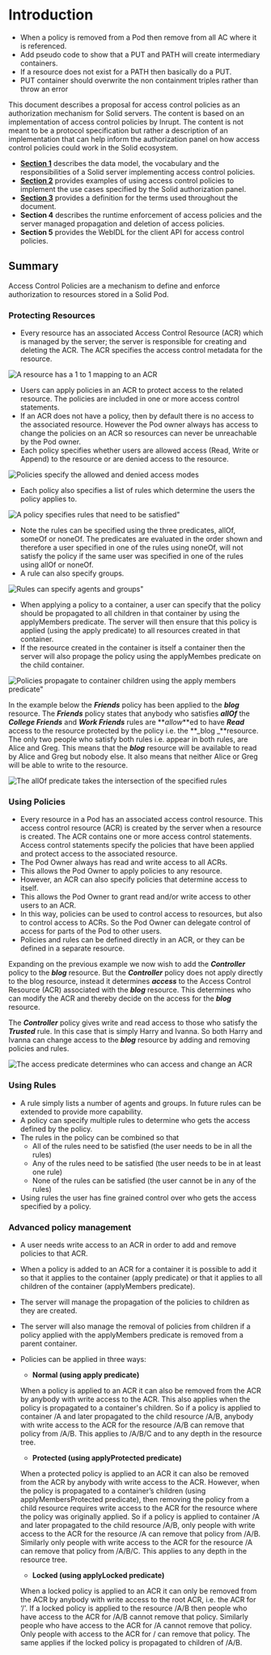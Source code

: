# Introduction

*   When a policy is removed from a Pod then remove from all AC where it is referenced.
*   Add pseudo code to show that a PUT and PATH will create intermediary containers.
*   If a resource does not exist for a PATH then basically do a PUT. 
*   PUT container should overwrite the non containment triples rather than throw an error

This document describes a proposal for access control policies as an authorization mechanism for Solid servers. The content is based on an implementation of access control policies by Inrupt. The content is not meant to be a protocol specification but rather a description of an implementation that can help inform the authorization panel on how access control policies could work in the Solid ecosystem.

*   [**Section 1**](model.md) describes the data model, the vocabulary and the responsibilities of a Solid server implementing access control policies.
*   [**Section 2**](use-cases.md) provides examples of using access control policies to implement the use cases specified by the Solid authorization panel.
*   [**Section 3**](definitions.md) provides a definition for the terms used throughout the document. 
*   **Section 4** describes the runtime enforcement of access policies and the server managed propagation and deletion of access policies. 
*   **Section 5** provides the WebIDL for the client API for access control policies. 

## Summary

Access Control Policies are a mechanism to define and enforce authorization to resources stored in a Solid Pod.

### Protecting Resources 

*   Every resource has an associated Access Control Resource (ACR) which is managed by the server; the server is responsible for creating and deleting the ACR. The ACR specifies the access control metadata for the resource.

![A resource has a 1 to 1 mapping to an ACR](diagrams/resource-acr.svg "A resource has a 1-1 mapping to an ACR")

*   Users can apply policies in an ACR to protect access to the related resource. The policies are included in one or more access control statements.
*   If an ACR does not have a policy, then by default there is no access to the associated resource. However the Pod owner always has access to change the policies on an ACR so resources can never be unreachable by the Pod owner.
*   Each policy specifies whether users are allowed access (Read, Write or Append) to the resource or are denied access to the resource. 

![Policies specify the allowed and denied access modes](diagrams/acr-policy.svg "Policies specify the allowed and denied access modes")

*   Each policy also specifies a list of rules which determine the users the policy applies to. 

![A policy specifies rules that need to be satisfied"](diagrams/policy-rules.svg "A policy specifies rules that need to be satisfied")

*   Note the rules can be specified using the three predicates, allOf, someOf or noneOf. The predicates are evaluated in the order shown and therefore a user specified in one of the rules using noneOf, will not satisfy the policy if the same user was specified in one of the rules using allOf or noneOf.
*   A rule can also specify groups.

![Rules can specify agents and groups"](diagrams/rules-groups.svg "Rules can specify agents and groups")

*   When applying a policy to a container, a user can specify that the policy should be propagated to all children in that container by using the applyMembers predicate. The server will then ensure that this policy is applied (using the apply predicate) to all resources created in that container.
*   If the resource created in the container is itself a container then the server will also propage the policy using the applyMembes predicate on the child container. 

![Policies propagate to container children using the apply members predicate"](diagrams/apply-members.svg "Policies propagate to container children using the applyMembers predicate")

In the example below the **_Friends_** policy has been applied to the **_blog_** resource. The **_Friends_** policy states that anybody who satisfies **_allOf_** the **_College Friends_** and **_Work Friends_** rules are **_allow_**ed to have **_Read_** access to the resource protected by the policy i.e. the **_blog _**resource. The only two people who satisfy both rules i.e. appear in both rules, are Alice and Greg. This means that the **_blog_** resource will be available to read by Alice and Greg but nobody else. It also means that neither Alice or Greg will be able to write to the resource. 

![The allOf predicate takes the intersection of the specified rules](diagrams/ex-blog.svg "allOf is the intersection of the specified rules")

### Using Policies 

*   Every resource in a Pod has an associated access control resource. This access control resource (ACR) is created by the server when a resource is created. The ACR contains one or more access control statements. Access control statements specify the policies that have been applied and protect access to  the associated resource.
*   The Pod Owner always has read and write access to all ACRs.
*   This allows the Pod Owner to apply policies to any resource.
*   However, an ACR can also specify policies that determine access to itself.
*   This allows the Pod Owner to grant read and/or write access to other users to an ACR. 
*   In this way, policies can be used to control access to resources, but also to control access to ACRs. So the Pod Owner can delegate control of access for parts of the Pod to other users. 
*   Policies and rules can be defined directly in an ACR, or they can be defined in a separate resource. 

Expanding on the previous example we now wish to add the **_Controller_** policy to the **_blog_** resource. But the **_Controller_** policy does not apply directly to the blog resource, instead it determines **_access_** to the Access Control Resource (ACR) associated with the **_blog_** resource. This determines who can modify the ACR and thereby decide on the access for the **_blog_** resource. 

The **_Controller_** policy gives write and read access to those who satisfy the **_Trusted_** rule. In this case that is simply Harry and Ivanna. So both Harry and Ivanna can change access to the **_blog_** resource by adding and removing policies and rules. 

![The access predicate determines who can access and change an ACR](diagrams/ex-blog-controller.svg "The access predicate determines who can access and change an ACR")

### Using Rules 

*   A rule simply lists a number of agents and groups. In future rules can be extended to provide more capability. 
*   A policy can specify multiple rules to determine who gets the access defined by the policy. 
*   The rules in the policy can be combined so that 
    *   All of the rules need to be satisfied (the user needs to be in all the rules)
    *   Any of the rules need to be satisfied (the user needs to be in at least one rule)
    *   None of the rules can be satisfied (the user cannot be in any of the rules)
*   Using rules the user has fine grained control over who gets the access specified by a policy.

### Advanced policy management 

*   A user needs write access to an ACR in order to add and remove policies to that ACR.
*   When a policy is added to an ACR for a container it is possible to add it so that it applies to the container (apply predicate)  or that it applies to all children of the container (applyMembers predicate). 
*   The server will manage the propagation of the policies to children as they are created.
*   The server will also manage the removal of policies from children if a policy applied with the applyMembers predicate is removed from a parent container.
*   Policies can be applied in three ways:
    *  **Normal (using apply predicate)**

      When a policy is applied to an ACR it can also be removed from the ACR by anybody with write access to the ACR. This also applies when the policy is propagated to a container's children. So if a policy is applied to container /A and later propagated to the child resource /A/B, anybody with write access to the ACR for the resource /A/B can remove that policy from /A/B. This applies to /A/B/C and to any depth in the resource tree.

    *   **Protected (using applyProtected predicate)**

       When a protected policy is applied to an ACR it can also be removed from the ACR by anybody with write access to the ACR. However, when the policy is propagated to a container’s children (using applyMembersProtected predicate), then removing the policy from a child resource requires write access to the ACR for the resource where the policy was originally applied. So if a policy is applied to container /A and later propagated to the child resource /A/B, only people with write access to the ACR for the resource /A can remove that policy from /A/B. Similarly only people with write access to the ACR for the resource /A can remove that policy from /A/B/C. This applies to any depth in the resource tree. 

    *   **Locked (using applyLocked predicate)**

       When a locked policy is applied to an ACR it can only be removed from the ACR by anybody with write access to the root ACR, i.e. the ACR for ‘/’. If a locked policy is applied to the resource /A/B then people who have access to the ACR for /A/B cannot remove that policy. Similarly people who have access to the ACR for /A cannot remove that policy. Only people with access to the ACR for / can remove that policy. The same applies if the locked policy is propagated to children of /A/B.

